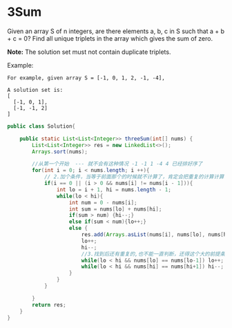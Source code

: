 # 3Sum

Given an array S of n integers, are there elements a, b, c in S such that a + b + c = 0? Find all unique triplets in the array which gives the sum of zero.

**Note:** The solution set must not contain duplicate triplets.

Example:
```
For example, given array S = [-1, 0, 1, 2, -1, -4],

A solution set is:
[
  [-1, 0, 1],
  [-1, -1, 2]
]
```

```java
public class Solution{

    public static List<List<Integer>> threeSum(int[] nums) {
        List<List<Integer>> res = new LinkedList<>();
        Arrays.sort(nums);

        //从第一个开始  --- 就不会有这种情况 -1 -1 1 -4 4 已经排好序了
        for(int i = 0; i < nums.length; i ++){
            // 2.加个条件，当等于前面那个的时候就不计算了，肯定会把重复的计算计算
            if(i == 0 || (i > 0 && nums[i] != nums[i - 1])){
                int lo = i + 1, hi = nums.length - 1;
                while(lo < hi){
                    int num = 0 - nums[i];
                    int sum = nums[lo] + nums[hi];
                    if(sum > num) {hi--;}
                    else if(sum < num){lo++;}
                    else {
                        res.add(Arrays.asList(nums[i], nums[lo], nums[hi]));
                        lo++;
                        hi--;
                        //3.找到后还有重复的,也不能一直判断，还得这个大的前提条件下
                        while(lo < hi && nums[lo] == nums[lo-1]) lo++;
                        while(lo < hi && nums[hi] == nums[hi+1]) hi--;
                    }
                }
            }

        }
        return res;
    }
}
```

